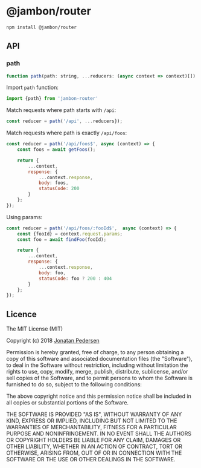 # @jambon/router

``` bash
npm install @jambon/router
```

## API

### path

``` javascript
function path(path: string, ...reducers: (async context => context)[]) : async context => context
```

Import `path` function:

``` javascript
import {path} from 'jambon-router'
```

Match requests where path starts with `/api`:

``` javascript
const reducer = path('/api', ...reducers});
```

Match requests where path is exactly `/api/foos`:

``` javascript
const reducer = path('/api/foos$', async (context) => {
    const foos = await getFoos();

    return {
        ...context,
        response: {
            ...context.response,
            body: foos,
            statusCode: 200
        }
    };
});
```

Using params:

``` javascript
const reducer = path('/api/foos/:fooId$',  async (context) => {
    const {fooId} = context.request.params;
    const foo = await findFoo(fooId);

    return {
        ...context,
        response: {
            ...context.response,
            body: foo,
            statusCode: foo ? 200 : 404
        }
    };
});
```

## Licence

The MIT License (MIT)

Copyright (c) 2018 [Jonatan Pedersen](https://www.jonatanpedersen.com/)

Permission is hereby granted, free of charge, to any person obtaining a copy
of this software and associated documentation files (the "Software"), to deal
in the Software without restriction, including without limitation the rights
to use, copy, modify, merge, publish, distribute, sublicense, and/or sell
copies of the Software, and to permit persons to whom the Software is
furnished to do so, subject to the following conditions:

The above copyright notice and this permission notice shall be included in
all copies or substantial portions of the Software.

THE SOFTWARE IS PROVIDED "AS IS", WITHOUT WARRANTY OF ANY KIND, EXPRESS OR
IMPLIED, INCLUDING BUT NOT LIMITED TO THE WARRANTIES OF MERCHANTABILITY,
FITNESS FOR A PARTICULAR PURPOSE AND NONINFRINGEMENT. IN NO EVENT SHALL THE
AUTHORS OR COPYRIGHT HOLDERS BE LIABLE FOR ANY CLAIM, DAMAGES OR OTHER
LIABILITY, WHETHER IN AN ACTION OF CONTRACT, TORT OR OTHERWISE, ARISING FROM,
OUT OF OR IN CONNECTION WITH THE SOFTWARE OR THE USE OR OTHER DEALINGS IN
THE SOFTWARE.
